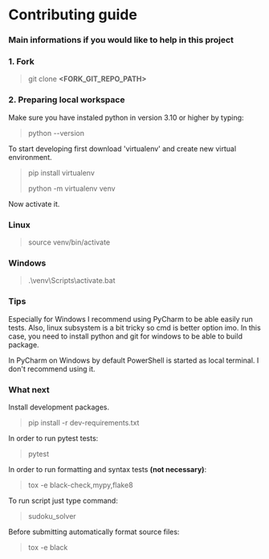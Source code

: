 # Contributing guide
### Main informations if you would like to help in this project

### 1. Fork
> git clone **<FORK_GIT_REPO_PATH>**

### 2. Preparing local workspace
Make sure you have instaled python in version 3.10 or higher by typing:
> python --version

To start developing first download 'virtualenv' and create new virtual environment.
> pip install virtualenv
> 
> python -m virtualenv venv

Now activate it.
### Linux
> source venv/bin/activate
### Windows
>.\venv\Scripts\activate.bat

### Tips
Especially for Windows I recommend using PyCharm to be able easily run tests. Also, linux subsystem is a bit tricky so cmd is better option imo. In this case, you need to install python and git for windows to be able to build package. 

In PyCharm on Windows by default PowerShell is started as local terminal. I don't recommend using it. 

### What next
Install development packages.
> pip install -r dev-requirements.txt

In order to run pytest tests:
> pytest

In order to run formatting and syntax tests **(not necessary)**:
> tox -e black-check,mypy,flake8

To run script just type command:
> sudoku_solver 

Before submitting automatically format source files:
>tox -e black
